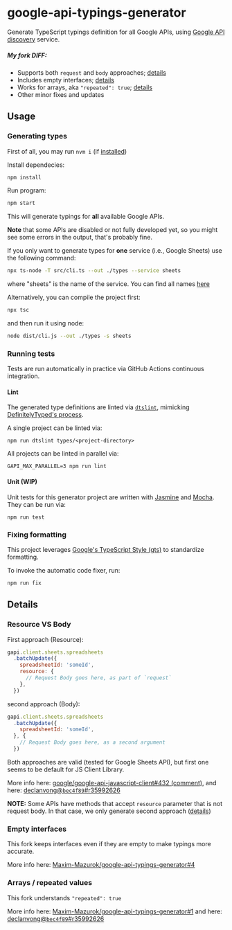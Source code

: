 # google-api-typings-generator
Generate TypeScript typings definition for all Google APIs,
using [Google API discovery](https://developers.google.com/discovery/) service.

##### My fork DIFF:
- Supports both `request` and `body` approaches; [details](#resource-vs-body)
- Includes empty interfaces; [details](#empty-interfaces)
- Works for arrays, aka `"repeated": true`; [details](#arrays--repeated-values)
- Other minor fixes and updates

## Usage

### Generating types

First of all, you may run `nvm i` (if [installed](https://github.com/nvm-sh/nvm#install--update-script))

Install dependecies:
```sh
npm install
```

Run program:
```sh
npm start
```
This will generate typings for **all** available Google APIs.

**Note** that some APIs are disabled or not fully developed yet,
so you might see some errors in the output, that's probably fine.

If you only want to generate types for **one** service (i.e., Google Sheets)
use the following command:
```sh
npx ts-node -T src/cli.ts --out ./types --service sheets
```
where "sheets" is the name of the service. You can find all names
[here](https://www.googleapis.com/discovery/v1/apis)

Alternatively, you can compile the project first:
```sh
npx tsc
```
and then run it using node:
```sh
node dist/cli.js --out ./types -s sheets
```

### Running tests

Tests are run automatically in practice via GitHub Actions continuous integration.

#### Lint

The generated type definitions are linted via [`dtslint`](https://github.com/Microsoft/dtslint), mimicking
[DefinitelyTyped's process](https://github.com/DefinitelyTyped/DefinitelyTyped#verifying).

A single project can be linted via:

```
npm run dtslint types/<project-directory>
```

All projects can be linted in parallel via:

```
GAPI_MAX_PARALLEL=3 npm run lint
```

#### Unit (WIP)

Unit tests for this generator project are written with [Jasmine](https://jasmine.github.io/) and
[Mocha](https://mochajs.org/). They can be run via:

```
npm run test
```

### Fixing formatting

This project leverages [Google's TypeScript Style (gts)](https://github.com/google/gts) to standardize formatting.

To invoke the automatic code fixer, run:

```sh
npm run fix
```

## Details

### Resource VS Body
First approach (Resource):
```javascript
gapi.client.sheets.spreadsheets
  .batchUpdate({
    spreadsheetId: 'someId',
    resource: {
      // Request Body goes here, as part of `request`
    },
  })
```
second approach (Body):
```javascript
gapi.client.sheets.spreadsheets
  .batchUpdate({
    spreadsheetId: 'someId',
  }, {
    // Request Body goes here, as a second argument
  })
```
Both approaches are valid (tested for Google Sheets API), but first one seems to be default for JS Client Library.

More info here: [google/google-api-javascript-client#432 (comment)](https://github.com/google/google-api-javascript-client/issues/432#issuecomment-530860301),
and here: [declanvong@`bec4f89`#r35992626](https://github.com/declanvong/google-api-typings-generator/commit/bec4f89b998db670e4a9d41810ceb39a1ba9b798#r35992626)

**NOTE:** Some APIs have methods that accept `resource` parameter that is not request body. In that case, we only generate second approach ([details](https://github.com/Maxim-Mazurok/google-api-typings-generator/pull/14/commits/776e36ef25886fdb2d38a002ed12ba1dacde85c5))

### Empty interfaces
This fork keeps interfaces even if they are empty to make typings more accurate.

More info here: [Maxim-Mazurok/google-api-typings-generator#4](https://github.com/Maxim-Mazurok/google-api-typings-generator/pull/4)

### Arrays / repeated values
This fork understands `"repeated": true`

More info here: [Maxim-Mazurok/google-api-typings-generator#1](https://github.com/Maxim-Mazurok/google-api-typings-generator/pull/1)
and here: [declanvong@`bec4f89`#r35992626](https://github.com/declanvong/google-api-typings-generator/commit/bec4f89b998db670e4a9d41810ceb39a1ba9b798#r35992626)
